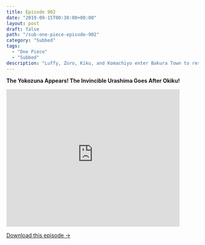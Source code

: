 ```yaml
---
title: Episode 902
date: "2019-09-15T00:30:00+00:00"
layout: post
draft: false
path: "/sub-one-piece-episode-902"
category: "Subbed"
tags:
  - "One Piece"
  - "Subbed"
description: "Luffy, Zoro, Kiku, and Komachiyo enter Bakura Town to rescue Tama. They later come across Urashima participating in sumo matches. After Urashima's men grab Kiku and bring her to the ring, Kiku rejects Urashima by cutting off his topknot. Enraged, Urashima attacks Kiku, but Luffy steps in and clashes with him."
---
```


**The Yokozuna Appears! The Invincible Urashima Goes After Okiku!**

<iframe width="640" height="360" src="https://www.rapidvideo.com/e/G70H7RA0GK" frameborder="0" marginwidth=0 marginheight=0 scrolling=no allowfullscreen style="max-width:90%;"></iframe>

<a href="http://ouo.io/qs/eCodkFEQ?s=https://www.rapidvideo.com/d/G70H7RA0GK" class="styled_a">Download this episode →</a>
